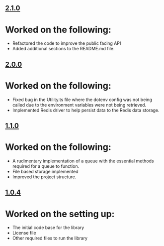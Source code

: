 ## [2.1.0](https://github.com/mustafaneguib/theta-mn-queue/commit/16799f82a9b80bddc0c22a1fec0e067263677d7c)
# Worked on the following:
- Refactored the code to improve the public facing API
- Added additional sections to the README.md file.

## [2.0.0](https://github.com/mustafaneguib/theta-mn-queue/commit/add9ba45a480e367b659e99e4b9e9ac0b60b593a)
# Worked on the following:
- Fixed bug in the Utility.ts file where the dotenv config was not being called due to the environment variables were not being retrieved.
- Implemented Redis driver to help persist data to the Redis data storage.

## [1.1.0](https://github.com/mustafaneguib/theta-mn-queue/commit/f17d3166805aae121564e6e760ef0959c279620a)
# Worked on the following:
- A rudimentary implementation of a queue with the essential methods required for a queue to function.
- File based storage implemented
- Improved the project structure.

## [1.0.4](https://github.com/mustafaneguib/theta-mn-queue/commit/665e9efd39e42300ed1a5114e503e4f88d121260)
# Worked on the setting up:
- The initial code base for the library
- License file
- Other required files to run the library
